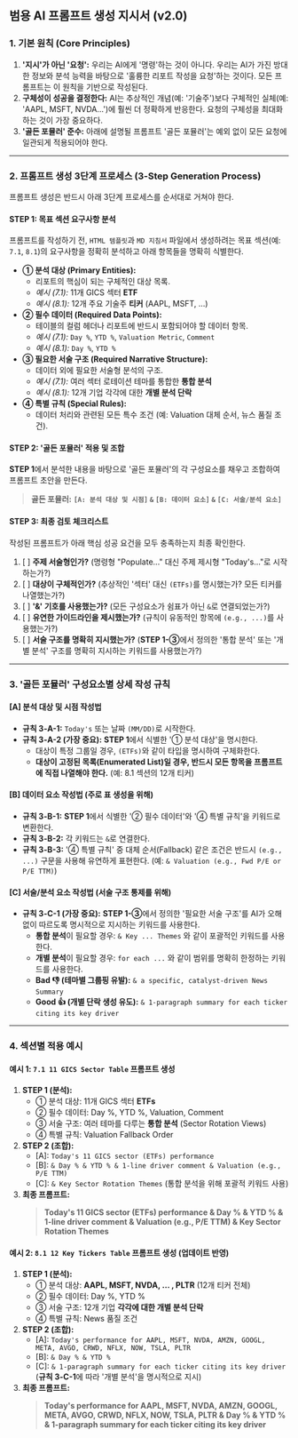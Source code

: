 ## **범용 AI 프롬프트 생성 지시서 (v2.0)**

### 1. 기본 원칙 (Core Principles)

1.  **'지시'가 아닌 '요청':** 우리는 AI에게 '명령'하는 것이 아니다. 우리는 AI가 가진 방대한 정보와 분석 능력을 바탕으로 '훌륭한 리포트 작성을 요청'하는 것이다. 모든 프롬프트는 이 원칙을 기반으로 작성된다.
2.  **구체성이 성공을 결정한다:** AI는 추상적인 개념(예: '기술주')보다 구체적인 실체(예: 'AAPL, MSFT, NVDA...')에 훨씬 더 정확하게 반응한다. 요청의 구체성을 최대화하는 것이 가장 중요하다.
3.  **'골든 포뮬러' 준수:** 아래에 설명될 프롬프트 '골든 포뮬러'는 예외 없이 모든 요청에 일관되게 적용되어야 한다.

---

### 2. 프롬프트 생성 3단계 프로세스 (3-Step Generation Process)

프롬프트 생성은 반드시 아래 3단계 프로세스를 순서대로 거쳐야 한다.

#### **STEP 1: 목표 섹션 요구사항 분석**

프롬프트를 작성하기 전, `HTML 템플릿`과 `MD 지침서` 파일에서 생성하려는 목표 섹션(예: `7.1`, `8.1`)의 요구사항을 정확히 분석하고 아래 항목들을 명확히 식별한다.

* **① 분석 대상 (Primary Entities):**
    * 리포트의 핵심이 되는 구체적인 대상 목록.
    * *예시 (7.1):* 11개 GICS 섹터 **ETF**
    * *예시 (8.1):* 12개 주요 기술주 **티커** (AAPL, MSFT, ...)
* **② 필수 데이터 (Required Data Points):**
    * 테이블의 컬럼 헤더나 리포트에 반드시 포함되어야 할 데이터 항목.
    * *예시 (7.1):* `Day %`, `YTD %`, `Valuation Metric`, `Comment`
    * *예시 (8.1):* `Day %`, `YTD %`
* **③ 필요한 서술 구조 (Required Narrative Structure):**
    * 데이터 외에 필요한 서술형 분석의 구조.
    * *예시 (7.1):* 여러 섹터 로테이션 테마를 통합한 **통합 분석**
    * *예시 (8.1):* 12개 기업 각각에 대한 **개별 분석 단락**
* **④ 특별 규칙 (Special Rules):**
    * 데이터 처리와 관련된 모든 특수 조건 (예: Valuation 대체 순서, 뉴스 품질 조건).

#### **STEP 2: '골든 포뮬러' 적용 및 조합**

**STEP 1**에서 분석한 내용을 바탕으로 '골든 포뮬러'의 각 구성요소를 채우고 조합하여 프롬프트 초안을 만든다.

> **골든 포뮬러:**
> **`[A: 분석 대상 및 시점]` `&` `[B: 데이터 요소]` `&` `[C: 서술/분석 요소]`**

#### **STEP 3: 최종 검토 체크리스트**

작성된 프롬프트가 아래 핵심 성공 요건을 모두 충족하는지 최종 확인한다.

1.  [ ] **주제 서술형인가?** (명령형 "Populate..." 대신 주제 제시형 "Today's..."로 시작하는가?)
2.  [ ] **대상이 구체적인가?** (추상적인 '섹터' 대신 `(ETFs)`를 명시했는가? 모든 티커를 나열했는가?)
3.  [ ] **'&' 기호를 사용했는가?** (모든 구성요소가 쉼표가 아닌 `&`로 연결되었는가?)
4.  [ ] **유연한 가이드라인을 제시했는가?** (규칙이 유동적인 항목에 `(e.g., ...)`를 사용했는가?)
5.  [ ] **서술 구조를 명확히 지시했는가?** (**STEP 1-③**에서 정의한 '통합 분석' 또는 '개별 분석' 구조를 명확히 지시하는 키워드를 사용했는가?)

---

### 3. '골든 포뮬러' 구성요소별 상세 작성 규칙

#### **[A] 분석 대상 및 시점 작성법**

* **규칙 3-A-1:** `Today's` 또는 날짜 `(MM/DD)`로 시작한다.
* **규칙 3-A-2 (가장 중요):** **STEP 1**에서 식별한 '① 분석 대상'을 명시한다.
    * 대상이 특정 그룹일 경우, `(ETFs)`와 같이 타입을 명시하여 구체화한다.
    * **대상이 고정된 목록(Enumerated List)일 경우, 반드시 모든 항목을 프롬프트에 직접 나열해야 한다.** (예: 8.1 섹션의 12개 티커)

#### **[B] 데이터 요소 작성법 (주로 표 생성을 위해)**

* **규칙 3-B-1:** **STEP 1**에서 식별한 '② 필수 데이터'와 '④ 특별 규칙'을 키워드로 변환한다.
* **규칙 3-B-2:** 각 키워드는 `&`로 연결한다.
* **규칙 3-B-3:** '④ 특별 규칙' 중 대체 순서(Fallback) 같은 조건은 반드시 `(e.g., ...)` 구문을 사용해 유연하게 표현한다. (예: `& Valuation (e.g., Fwd P/E or P/E TTM)`)

#### **[C] 서술/분석 요소 작성법 (서술 구조 통제를 위해)**

* **규칙 3-C-1 (가장 중요):** **STEP 1-③**에서 정의한 '필요한 서술 구조'를 AI가 오해 없이 따르도록 명시적으로 지시하는 키워드를 사용한다.
    * **통합 분석**이 필요할 경우: `& Key ... Themes` 와 같이 포괄적인 키워드를 사용한다.
    * **개별 분석**이 필요할 경우: `for each ...` 와 같이 범위를 명확히 한정하는 키워드를 사용한다.
    * **Bad 👎 (테마별 그룹핑 유발):** `& a specific, catalyst-driven News Summary`
    * **Good 👍 (개별 단락 생성 유도):** `& 1-paragraph summary for each ticker citing its key driver`

---

### 4. 섹션별 적용 예시

#### **예시 1: `7.1 11 GICS Sector Table` 프롬프트 생성**

1.  **STEP 1 (분석):**
    * ① 분석 대상: 11개 GICS 섹터 **ETFs**
    * ② 필수 데이터: Day %, YTD %, Valuation, Comment
    * ③ 서술 구조: 여러 테마를 다루는 **통합 분석** (Sector Rotation Views)
    * ④ 특별 규칙: Valuation Fallback Order
2.  **STEP 2 (조합):**
    * [A]: `Today's 11 GICS sector (ETFs) performance`
    * [B]: `& Day % & YTD % & 1-line driver comment & Valuation (e.g., P/E TTM)`
    * [C]: `& Key Sector Rotation Themes` (통합 분석을 위해 포괄적 키워드 사용)
3.  **최종 프롬프트:**
    > **Today's 11 GICS sector (ETFs) performance & Day % & YTD % & 1-line driver comment & Valuation (e.g., P/E TTM) & Key Sector Rotation Themes**

#### **예시 2: `8.1 12 Key Tickers Table` 프롬프트 생성 (업데이트 반영)**

1.  **STEP 1 (분석):**
    * ① 분석 대상: **AAPL, MSFT, NVDA, ... , PLTR** (12개 티커 전체)
    * ② 필수 데이터: Day %, YTD %
    * ③ 서술 구조: 12개 기업 **각각에 대한 개별 분석 단락**
    * ④ 특별 규칙: News 품질 조건
2.  **STEP 2 (조합):**
    * [A]: `Today's performance for AAPL, MSFT, NVDA, AMZN, GOOGL, META, AVGO, CRWD, NFLX, NOW, TSLA, PLTR`
    * [B]: `& Day % & YTD %`
    * [C]: `& 1-paragraph summary for each ticker citing its key driver` (**규칙 3-C-1**에 따라 '개별 분석'을 명시적으로 지시)
3.  **최종 프롬프트:**
    > **Today's performance for AAPL, MSFT, NVDA, AMZN, GOOGL, META, AVGO, CRWD, NFLX, NOW, TSLA, PLTR & Day % & YTD % & 1-paragraph summary for each ticker citing its key driver**